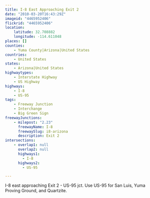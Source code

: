 ```yaml
---
title: I-8 East Approaching Exit 2
date: "2010-03-20T16:43:29Z"
imageid: "4465952406"
flickrid: "4465952406"
location:
    latitude: 32.708882
    longitude: -114.611048
places: []
counties:
    - Yuma County|Arizona|United States
countries:
    - United States
states:
    - Arizona|United States
highwaytypes:
    - Interstate Highway
    - US Highway
highways:
    - I-8
    - US-95
tags:
    - Freeway Junction
    - Interchange
    - Big Green Sign
freewayJunctions:
    - milepost: "2.23"
      freewayName: I-8
      freewaySlug: i8-arizona
      description: Exit 2
intersections:
    - overlap1: null
      overlap2: null
      highways1:
        - I-8
      highways2:
        - US-95

---
```

I-8 east approaching Exit 2 - US-95 jct.  Use US-95 for San Luis, Yuma Proving Ground, and Quartzite.